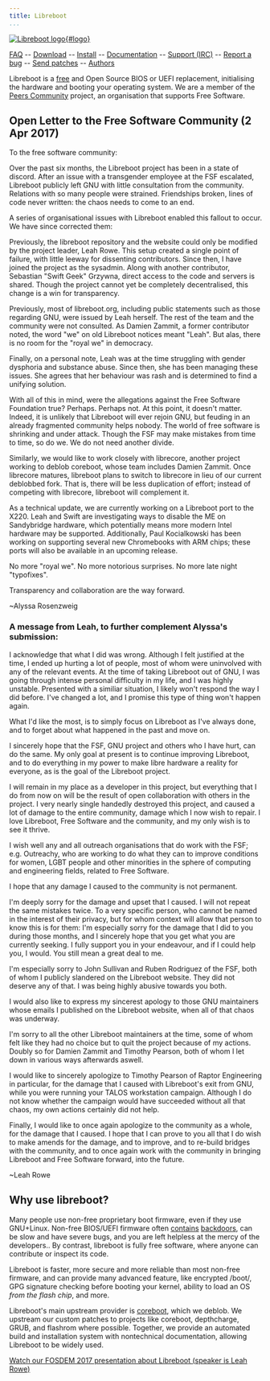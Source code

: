 ```yaml
---
title: Libreboot
...
```


[![Libreboot logo](logo/logo.svg "Canteloupe, the libreboot
mascot"){#logo}](faq.md#who-did-the-logo)

[FAQ](faq.md)                                                               --
[Download](download.md)                                                     --
[Install](docs/install/)                                                    --
[Documentation](docs/)                                                      --
[Support (IRC)](https://webchat.freenode.net/?channels=libreboot)           --
[Report a bug](https://notabug.org/libreboot/libreboot/issues)              --
[Send patches](git.md)                                                      --
[Authors](contrib.md)

Libreboot is a [free](https://en.wikipedia.org/wiki/Free_software) and Open
Source BIOS or UEFI replacement, initialising the hardware and booting your
operating system. We are a member of the [Peers Community](https://peers.community/)
project, an organisation that supports Free Software.

Open Letter to the Free Software Community (2 Apr 2017)
-------------------------------------------------------

To the free software community:

Over the past six months, the Libreboot project has been in a state of discord.
After an issue with a transgender employee at the FSF escalated, Libreboot
publicly left GNU with little consultation from the community. Relations with
so many people were strained. Friendships broken, lines of code never written:
the chaos needs to come to an end.

A series of organisational issues with Libreboot enabled this fallout to occur.
We have since corrected them:

Previously, the libreboot repository and the website could only be modified by
the project leader, Leah Rowe. This setup created a single point of failure,
with little leeway for dissenting contributors. Since then, I have joined the
project as the sysadmin. Along with another contributor, Sebastian "Swift Geek"
Grzywna, direct access to the code and servers is shared. Though the project
cannot yet be completely decentralised, this change is a win for transparency.

Previously, most of libreboot.org, including public statements such as those
regarding GNU, were issued by Leah herself. The rest of the team and the
community were not consulted. As Damien Zammit, a former contributor noted, the
word "we" on old Libreboot notices meant "Leah". But alas, there is no room for
the "royal we" in democracy.

Finally, on a personal note, Leah was at the time struggling with gender
dysphoria and substance abuse. Since then, she has been managing these issues.
She agrees that her behaviour was rash and is determined to find a unifying
solution. 

With all of this in mind, were the allegations against the Free Software
Foundation true? Perhaps. Perhaps not. At this point, it doesn't matter.
Indeed, it is unlikely that Libreboot will ever rejoin GNU, but feuding in an
already fragmented community helps nobody. The world of free software is
shrinking and under attack. Though the FSF may make mistakes from time to time,
so do we. We do not need another divide.

Similarly, we would like to work closely with librecore, another project
working to deblob coreboot, whose team includes Damien Zammit. Once librecore
matures, libreboot plans to switch to librecore in lieu of our current
deblobbed fork. That is, there will be less duplication of effort; instead of
competing with librecore, libreboot will complement it.

As a technical update, we are currently working on a Libreboot port to
the X220. Leah and Swift are investigating ways to disable the ME on
Sandybridge hardware, which potentially means more modern Intel hardware may be
supported. Additionally, Paul Kocialkowski has been working on supporting
several new Chromebooks with ARM chips; these ports will also be available in
an upcoming release.

No more "royal we". No more notorious surprises. No more late night
"typofixes".

Transparency and collaboration are the way forward.

~Alyssa Rosenzweig

### A message from Leah, to further complement Alyssa's submission:

I acknowledge that what I did was wrong. Although I felt justified at the time,
I ended up hurting a lot of people, most of whom were uninvolved with any of
the relevant events. At the time of taking Libreboot out of GNU, I was going
through intense personal difficulty in my life, and I was highly unstable.
Presented with a similiar situation, I likely won't respond the way I did
before. I've changed a lot, and I promise this type of thing won't happen
again.

What I'd like the most, is to simply focus on Libreboot as I've always done,
and to forget about what happened in the past and move on.

I sincerely hope that the FSF, GNU project and others who I have hurt, can do
the same. My only goal at present is to continue improving Libreboot, and to do
everything in my power to make libre hardware a reality for everyone, as is the
goal of the Libreboot project.

I will remain in my place as a developer in this project, but everything that I
do from now on will be the result of open collaboration with others in the
project. I very nearly single handedly destroyed this project, and caused a lot
of damage to the entire community, damage which I now wish to repair. I love
Libreboot, Free Software and the community, and my only wish is to see it
thrive.

I wish well any and all outreach organisations that do work with the FSF; e.g.
Outreachy, who are working to do what they can to improve conditions for women,
LGBT people and other minorities in the sphere of computing and engineering
fields, related to Free Software.

I hope that any damage I caused to the community is not permanent.

I'm deeply sorry for the damage and upset that I caused. I will not repeat the
same mistakes twice. To a very specific person, who cannot be named in the
interest of their privacy, but for whom context will allow that person
to know this is for them: I'm especially sorry for the damage that I did to
you during those months, and I sincerely hope that you get what you are
currently seeking. I fully support you in your endeavour, and if I could help
you, I would. You still mean a great deal to me.

I'm especially sorry to John Sullivan and Ruben Rodriguez of the FSF, both of
whom I publicly slandered on the Libreboot website. They did not deserve any of
that. I was being highly abusive towards you both.

I would also like to express my sincerest apology to those GNU maintainers
whose emails I published on the Libreboot website, when all of that chaos was
underway.

I'm sorry to all the other Libreboot maintainers at the time, some of whom felt
like they had no choice but to quit the project because of my actions. Doubly
so for Damien Zammit and Timothy Pearson, both of whom I let down in various
ways afterwards aswell.

I would like to sincerely apologize to Timothy Pearson of Raptor Engineering
in particular, for the damage that I caused with Libreboot's exit from GNU,
while you were running your TALOS workstation campaign. Although I do not know
whether the campaign would have succeeded without all that chaos, my own
actions certainly did not help.

Finally, I would like to once again apologize to the community as a whole, for
the damage that I caused. I hope that I can prove to you all that I do wish to
make amends for the damage, and to improve, and to re-build bridges with the
community, and to once again work with the community in bringing Libreboot and
Free Software forward, into the future.

~Leah Rowe

Why use libreboot?
------------------

Many people use non-free proprietary boot firmware, even if they use GNU+Linux.
Non-free BIOS/UEFI firmware often
[contains](faq.md#intel) [backdoors](faq.md#amd), can be slow and have severe
bugs, and you are left helpless at the mercy of the developers.. By contrast,
libreboot is fully free software, where anyone can contribute or inspect its
code.

Libreboot is faster, more secure and more reliable than most non-free
firmware, and can provide many advanced feature, like encrypted
/boot/, GPG signature checking before booting your kernel, ability to
load an OS *from the flash chip*, and more.

Libreboot's main upstream provider is [coreboot](https://www.coreboot.org/),
which we deblob. We upstream our custom patches to projects like coreboot,
depthcharge, GRUB, and flashrom where possible. Together, we provide an
automated build and installation system with nontechnical documentation,
allowing Libreboot to be widely used. 

[Watch our FOSDEM 2017 presentation about Libreboot (speaker is Leah
Rowe)](https://video.fosdem.org/2017/K.1.105/libreboot.mp4)
